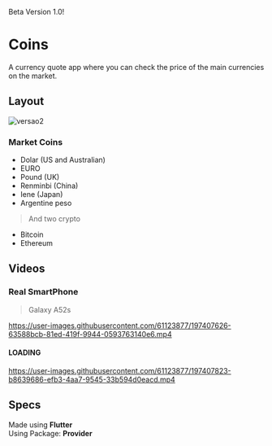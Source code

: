 Beta Version 1.0!

# Coins
 A currency quote app where you can check the price of the main currencies on the market.

## Layout
![versao2](https://user-images.githubusercontent.com/61123877/197300791-d4469b8f-77fd-476a-b9f4-b62da309ca3c.png)

### Market Coins

- Dolar (US and Australian)
- EURO
- Pound (UK)
- Renminbi (China)
- Iene (Japan)
- Argentine peso

> And two crypto

- Bitcoin
- Ethereum

## Videos
### Real SmartPhone
> Galaxy A52s

https://user-images.githubusercontent.com/61123877/197407626-63588bcb-81ed-419f-9944-0593763140e6.mp4

#### LOADING

https://user-images.githubusercontent.com/61123877/197407823-b8639686-efb3-4aa7-9545-33b594d0eacd.mp4

## Specs
Made using **Flutter** <br>
Using Package: **Provider**
